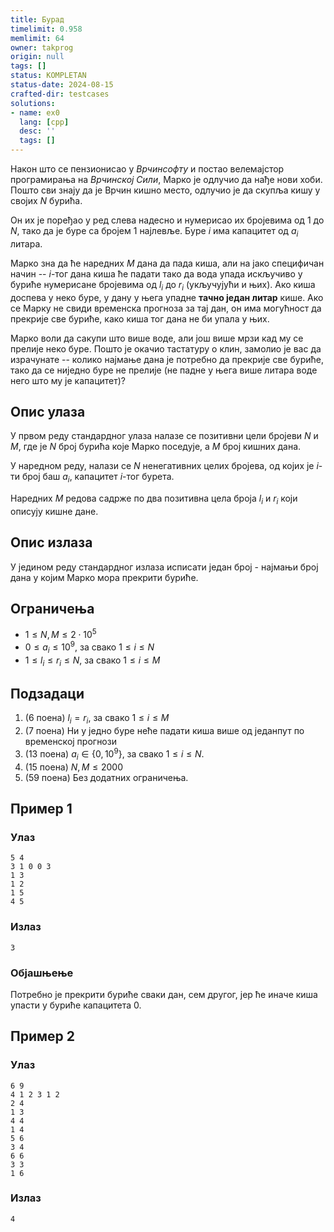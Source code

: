 ```yaml
---
title: Бурад
timelimit: 0.958
memlimit: 64
owner: takprog
origin: null
tags: []
status: KOMPLETAN
status-date: 2024-08-15
crafted-dir: testcases
solutions:
- name: ex0
  lang: [cpp]
  desc: ''
  tags: []
---
```


Након што се пензионисао у *Врчинсофту* и постао велемајстор програмирања на *Врчинској Сили*, Марко је одлучио да нађе нови хоби. Пошто сви знају да је Врчин кишно место, одлучио је да скупља кишу у својих $N$ бурића. 

Он их је поређао у ред слева надесно и нумерисао их бројевима од $1$ до $N$, тако да је буре са бројем $1$ најлевље. Буре $i$ има капацитет од $a_i$ литара. 

Марко зна да ће наредних $M$ дана да пада киша, али на јако специфичан начин -- $i$-тог дана киша ће падати тако да вода упада искључиво у буриће нумерисане бројевима од $l_i$ до $r_i$ (укључујући и њих). Ако киша доспева у неко буре, у дану у њега упадне **тачно један литар** кише. Ако се Марку не свиди временска прогноза за тај дан, он има могућност да прекрије све буриће, како киша тог дана не би упала у њих.

Марко воли да сакупи што више воде, али још више мрзи кад му се прелије неко буре. Пошто је окачио тастатуру о клин, замолио је вас да израчунате -- колико најмање дана је потребно да прекрије све буриће, тако да се ниједно буре не прелије (не падне у њега више литара воде него што му је капацитет)?

## Опис улаза

У првом реду стандардног улаза налазе се позитивни цели бројеви $N$ и $M$, где је $N$ број бурића које Марко поседује, а $M$ број кишних дана. 

У наредном реду, налази се $N$ ненегативних целих бројева, од којих је $i$-ти број баш $a_i$, капацитет $i$-тог бурета.

Наредних $M$ редова садрже по два позитивна цела броја $l_i$ и $r_i$ који описују кишне дане.

## Опис излаза

У једином реду стандардног излаза исписати један број - најмањи број дана у којим Марко мора прекрити буриће.

## Ограничења
- $1 \leq N, M \leq 2\cdot10^5$
- $0 \leq a_i \leq 10^9$, за свако $1 \leq i \leq N$
- $1 \leq l_i \leq r_i \leq N$, за свако $1 \leq i \leq M$

## Подзадаци

1. (6 поена) $l_i = r_i$, за свако $1 \leq i \leq M$
2. (7 поена) Ни у једно буре неће падати киша више од једанпут по временској прогнози
3. (13 поена) $a_i \in \{0, 10^9\}$, за свако $1 \leq i \leq N$.
4. (15 поена) $N, M \leq 2000$
5. (59 поена) Без додатних ограничења.

## Пример 1

### Улаз

```
5 4
3 1 0 0 3
1 3
1 2
1 5
4 5
```

### Излаз

```
3
```

### Објашњење
Потребно је прекрити буриће сваки дан, сем другог, јер ће иначе киша упасти у буриће капацитета $0$.

## Пример 2

### Улаз

```
6 9
4 1 2 3 1 2
2 4
1 3
4 4
1 4
5 6
3 4
6 6
3 3
1 6
```

### Излаз

```
4
```


